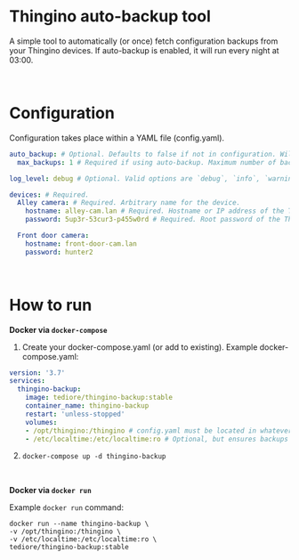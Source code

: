 # Thingino auto-backup tool

A simple tool to automatically (or once) fetch configuration backups from your Thingino devices. If auto-backup is enabled, it will run every night at 03:00.

<br>

# Configuration
Configuration takes place within a YAML file (config.yaml).
```yaml
auto_backup: # Optional. Defaults to false if not in configuration. Will run once and stop if set to false.
  max_backups: 1 # Required if using auto-backup. Maximum number of backups to keep.

log_level: debug # Optional. Valid options are `debug`, `info`, `warning`, and `error`. Defaults to `info`.

devices: # Required.
  Alley camera: # Required. Arbitrary name for the device.
    hostname: alley-cam.lan # Required. Hostname or IP address of the Thingino device.
    password: 5up3r-53cur3-p455w0rd # Required. Root password of the Thingino device.

  Front door camera:
    hostname: front-door-cam.lan
    password: hunter2
```

<br>

# How to run

**Docker via `docker-compose`**

1. Create your docker-compose.yaml (or add to existing). Example docker-compose.yaml:
```yaml
version: '3.7'
services:
  thingino-backup:
    image: tediore/thingino-backup:stable
    container_name: thingino-backup
    restart: 'unless-stopped'
    volumes:
    - /opt/thingino:/thingino # config.yaml must be located in whatever directory you map to /thingino (in this example, /opt/thingino/config.yaml)
    - /etc/localtime:/etc/localtime:ro # Optional, but ensures backups occur at local time
```
2. `docker-compose up -d thingino-backup`

<br>

**Docker via `docker run`**

Example `docker run` command:
```
docker run --name thingino-backup \
-v /opt/thingino:/thingino \
-v /etc/localtime:/etc/localtime:ro \
tediore/thingino-backup:stable
```